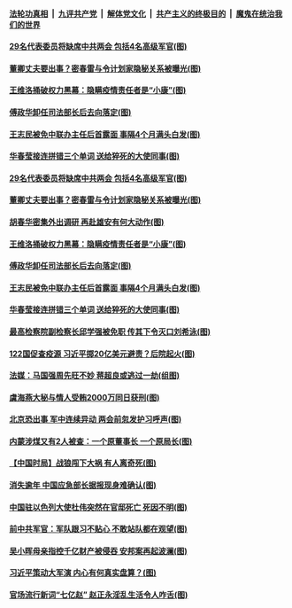 ####  [法轮功真相](../../../../basic/blob/master/README.md?t=05210001) &nbsp;|&nbsp; [九评共产党](../../../../9ping.md/blob/master/README.md?t=05210001) &nbsp;|&nbsp; [解体党文化](../../../../jtdwh.md/blob/master/README.md?t=05210001)  &nbsp;|&nbsp; [共产主义的终极目的](../../../../gczydzjmd.md/blob/master/README.md?t=05210001) &nbsp;|&nbsp; [魔鬼在统治我们的世界](../../../../mgztzwmdsj.md/blob/master/README.md?t=05210001) 

#### [29名代表委员将缺席中共两会 包括4名高级军官(图)](../pages/p2/933863.md?t=05210001) 

#### [董卿丈夫要出事？密春雷与令计划家隐秘关系被曝光(图)](../pages/p2/933835.md?t=05210001) 

#### [王维洛捅破权力黑幕：隐瞒疫情责任者是“小康”(图)](../pages/p2/933738.md?t=05210001) 

#### [傅政华卸任司法部长后去向落定(图)](../pages/p2/933752.md?t=05210001) 

#### [王志民被免中联办主任后首露面 事隔4个月满头白发(图)](../pages/p2/933736.md?t=05210001) 

#### [华春莹接连拼错三个单词 送给猝死的大使同事(图)](../pages/p2/933735.md?t=05210001) 

#### [29名代表委员将缺席中共两会 包括4名高级军官(图)](../pages/p2/933863.md?t=05210001) 

#### [董卿丈夫要出事？密春雷与令计划家隐秘关系被曝光(图)](../pages/p2/933835.md?t=05210001) 

#### [胡春华密集外出调研 再赴雄安有何大动作(图)](../pages/p2/933824.md?t=05210001) 

#### [王维洛捅破权力黑幕：隐瞒疫情责任者是“小康”(图)](../pages/p2/933738.md?t=05210001) 

#### [傅政华卸任司法部长后去向落定(图)](../pages/p2/933752.md?t=05210001) 

#### [王志民被免中联办主任后首露面 事隔4个月满头白发(图)](../pages/p2/933736.md?t=05210001) 

#### [华春莹接连拼错三个单词 送给猝死的大使同事(图)](../pages/p2/933735.md?t=05210001) 

#### [最高检察院副检察长邱学强被免职 传其下令灭口刘希泳(图)](../pages/p2/933711.md?t=05210001) 

#### [122国促查疫源 习近平掷20亿美元避责？后院起火(图)](../pages/p2/933713.md?t=05210001) 

#### [法媒：马国强周先旺不妙 蒋超良或逃过一劫(组图)](../pages/p2/933663.md?t=05210001) 

#### [虞海燕大秘与情人受贿2000万同日获刑(图)](../pages/p2/933664.md?t=05210001) 

#### [北京恐出事 军中连续异动 两会前忽发护习呼声(图)](../pages/p2/933558.md?t=05210001) 

#### [内蒙涉煤又有2人被查：一个原董事长 一个原局长(图)](../pages/p2/933647.md?t=05210001) 

#### [【中国时局】战狼闯下大祸 有人离奇死(图)](../pages/p2/933553.md?t=05210001) 

#### [消失逾年 中国应急部长据报现身难确认(图)](../pages/p2/933566.md?t=05210001) 

#### [中国驻以色列大使杜伟突然在官邸死亡 死因不明(图)](../pages/p2/933550.md?t=05210001) 

#### [前中共军官：军队跟习不贴心 不敢站队都在观望(图)](../pages/p2/933547.md?t=05210001) 

#### [吴小晖母亲指控千亿财产被侵吞 安邦案再起波澜(图)](../pages/p2/933515.md?t=05210001) 

#### [习近平策动大军演 内心有何真实盘算？(图)](../pages/p2/933506.md?t=05210001) 

#### [官场流行新词“七亿赵” 赵正永淫乱生活令人咋舌(图)](../pages/p2/933471.md?t=05210001) 

